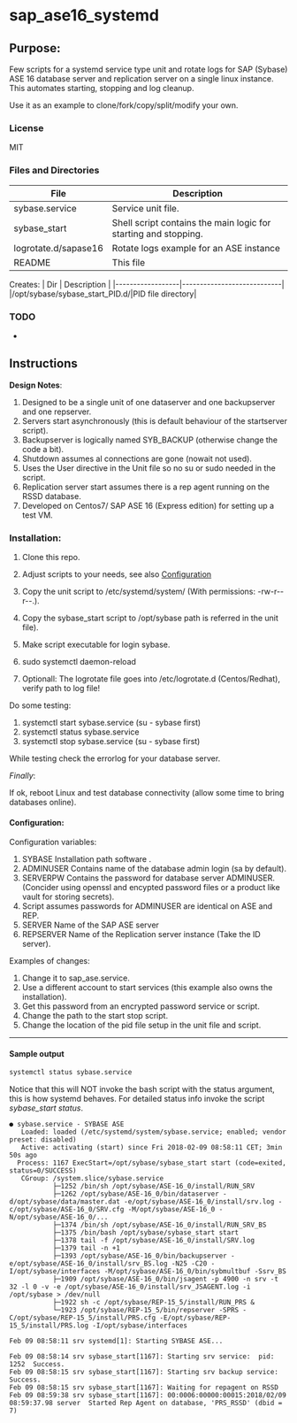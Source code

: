 # sap_ase16_systemd


## Purpose:
Few scripts for a systemd service type unit and rotate logs  for  SAP (Sybase) ASE 16 database server and replication server on a single linux instance.
This automates starting, stopping and log cleanup.

Use it as an example to clone/fork/copy/split/modify your own.

### License
MIT


### Files and Directories

|   File              |      Description           |
|----------------|-------|
|sybase.service |Service unit file.|
|sybase_start| Shell script contains the main logic for starting and stopping.|
|logrotate.d/sapase16|Rotate logs example for an ASE instance | 
|README	| This file|


Creates:
|  Dir             |      Description           |
|------------------|----------------------------|
|/opt/sybase/sybase_start_PID.d/|PID file directory|



### TODO
-

## Instructions

**Design Notes**:

1. Designed to be a single unit of one dataserver and one backupserver and one repserver.
1. Servers start asynchronously (this is default behaviour of the  startserver script).
1. Backupserver is logically named SYB_BACKUP (otherwise change the code a bit).
1. Shutdown assumes al connections are gone (nowait not used).
1. Uses the User directive in the Unit file so no su or sudo needed in the script.
1. Replication server start assumes there is a rep agent running on the RSSD database. 
1. Developed on Centos7/ SAP ASE  16 (Express edition) for setting up a test VM.


### Installation:

1. Clone  this repo.

1. Adjust scripts to your needs, see also [Configuration](#Configuration) 
1. Copy the unit script to /etc/systemd/system/  (With permissions: -rw-r--r--.).
1. Copy the sybase_start script to /opt/sybase path is referred in the unit file).
1. Make script executable  for login sybase.
1. sudo systemctl daemon-reload
1. Optionall: The logrotate file goes into /etc/logrotate.d (Centos/Redhat), verify path to log file!

Do some testing:

1. systemctl start sybase.service (su - sybase first)
1. systemctl status sybase.service 
1. systemctl stop sybase.service  (su - sybase first)

While testing check the errorlog for your database server.

*Finally*:

If ok, reboot Linux and test database connectivity (allow some time to bring databases online).

#### Configuration:

Configuration variables:

  1. SYBASE     Installation path software .
  1. ADMINUSER  Contains name of the database admin login (sa by default).
  1. SERVERPW   Contains the password for database server ADMINUSER. (Concider using openssl and encypted password files or a product like vault for storing secrets).
  1. Script assumes passwords for ADMINUSER are identical on ASE and REP.
  1. SERVER  Name of the SAP ASE server
  1. REPSERVER Name of the Replication server instance (Take the ID server).

Examples of changes:

  1. Change it to sap_ase.service.
  1. Use a different account to start services (this example also owns the installation).
  1. Get this password from an encrypted password service or script. 
  1. Change the path to the start stop script.
  1. Change the location of the pid file setup in the unit file and script.

---

#### Sample output
```bash
systemctl status sybase.service
```


Notice that this will NOT invoke the bash script  with the status argument, this is how systemd behaves. For detailed status info invoke the script *sybase_start status*.

```no-highlight
● sybase.service - SYBASE ASE
   Loaded: loaded (/etc/systemd/system/sybase.service; enabled; vendor preset: disabled)
   Active: activating (start) since Fri 2018-02-09 08:58:11 CET; 3min 50s ago
  Process: 1167 ExecStart=/opt/sybase/sybase_start start (code=exited, status=0/SUCCESS)
   CGroup: /system.slice/sybase.service
           ├─1252 /bin/sh /opt/sybase/ASE-16_0/install/RUN_SRV
           ├─1262 /opt/sybase/ASE-16_0/bin/dataserver -d/opt/sybase/data/master.dat -e/opt/sybase/ASE-16_0/install/srv.log -c/opt/sybase/ASE-16_0/SRV.cfg -M/opt/sybase/ASE-16_0 -N/opt/sybase/ASE-16_0/...
           ├─1374 /bin/sh /opt/sybase/ASE-16_0/install/RUN_SRV_BS
           ├─1375 /bin/bash /opt/sybase/sybase_start start
           ├─1378 tail -f /opt/sybase/ASE-16_0/install/SRV.log
           ├─1379 tail -n +1
           ├─1393 /opt/sybase/ASE-16_0/bin/backupserver -e/opt/sybase/ASE-16_0/install/srv_BS.log -N25 -C20 -I/opt/sybase/interfaces -M/opt/sybase/ASE-16_0/bin/sybmultbuf -Ssrv_BS
           ├─1909 /opt/sybase/ASE-16_0/bin/jsagent -p 4900 -n srv -t 32 -l 0 -v -e /opt/sybase/ASE-16_0/install/srv_JSAGENT.log -i /opt/sybase > /dev/null
           ├─1922 sh -c /opt/sybase/REP-15_5/install/RUN_PRS & 
           └─1923 /opt/sybase/REP-15_5/bin/repserver -SPRS -C/opt/sybase/REP-15_5/install/PRS.cfg -E/opt/sybase/REP-15_5/install/PRS.log -I/opt/sybase/interfaces

Feb 09 08:58:11 srv systemd[1]: Starting SYBASE ASE...

Feb 09 08:58:14 srv sybase_start[1167]: Starting srv service:  pid: 1252  Success.
Feb 09 08:58:15 srv sybase_start[1167]: Starting srv backup service:  Success.
Feb 09 08:58:15 srv sybase_start[1167]: Waiting for repagent on RSSD
Feb 09 08:59:38 srv sybase_start[1167]: 00:0006:00000:00015:2018/02/09 08:59:37.98 server  Started Rep Agent on database, 'PRS_RSSD' (dbid = 7)

```



